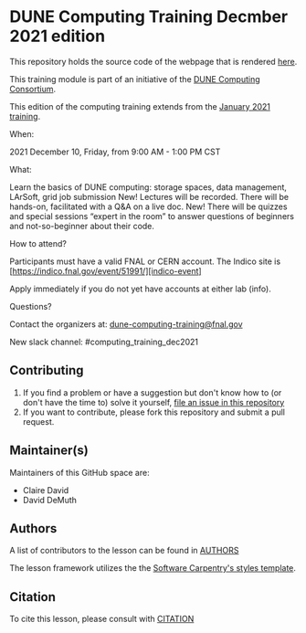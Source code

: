 
DUNE Computing Training Decmber 2021 edition
============================================

This repository holds the source code of the webpage that is rendered [here](https://dune.github.io/computing-training-202112/). 

This training module is part of an initiative of the [DUNE Computing Consortium](https://dunescience.org/).

This edition of the computing training extends from the [January 2021 training](https://wiki.dunescience.org/wiki/DUNE_Computing_Tutorial_January_2021).

When:

2021 December 10, Friday, from 9:00 AM - 1:00 PM CST

What:

Learn the basics of DUNE computing:  storage spaces, data management, LArSoft, grid job submission
New! Lectures will be recorded. 
There will be hands-on, facilitated with a Q&A on a live doc.
New! There will be quizzes and special sessions “expert in the room” to answer questions of beginners and not-so-beginner about their code.

How to attend?

Participants must have a valid FNAL or CERN account. The Indico site is [https://indico.fnal.gov/event/51991/][indico-event]

Apply immediately if you do not yet have accounts at either lab (info).

Questions?

Contact the organizers at: dune-computing-training@fnal.gov 

New slack channel: #computing_training_dec2021 

## Contributing

1. If you find a problem or have a suggestion but don't know how to (or don't have the time to) solve it yourself, [file an issue in this repository](https://github.com/DUNE/computing-training/issues)
2. If you want to contribute, please fork this repository and submit a pull request.


## Maintainer(s)

Maintainers of this GitHub space are:

* Claire David
* David DeMuth

## Authors

A list of contributors to the lesson can be found in [AUTHORS](AUTHORS)

The lesson framework utilizes the the [Software Carpentry's styles template][carpentry-source].

## Citation

To cite this lesson, please consult with [CITATION](CITATION)

[indico-event]: https://indico.fnal.gov/event/51991/
[carpentry-source]: https://github.com/carpentries/lesson-example
